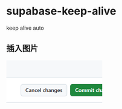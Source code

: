 # supabase-keep-alive

keep alive auto


## 插入图片

![](https://raw.githubusercontent.com/ddnbb/picbed/main/img/20250708005045061.png)
